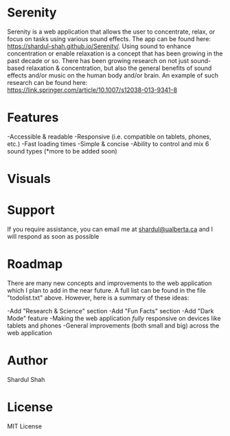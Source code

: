 # Serenity

Serenity is a web application that allows the user to concentrate, relax, or focus on tasks using various sound effects.
The app can be found here: https://shardul-shah.github.io/Serenity/. Using sound to enhance concentration or enable relaxation is a concept that has been growing in the past decade or so. 
There has been growing research on not just sound-based relaxation & concentration, but also the general benefits of sound effects and/or music on the human body and/or brain. An example of such research can be found here: https://link.springer.com/article/10.1007/s12038-013-9341-8


# Features
-Accessible & readable 
-Responsive (i.e. compatible on tablets, phones, etc.)
-Fast loading times
-Simple & concise
-Ability to control and mix 6 sound types (*more to be added soon)

# Visuals



# Support
If you require assistance, you can email me at shardul@ualberta.ca and I will respond as soon as possible

# Roadmap
There are many new concepts and improvements to the web application which I plan to add in the near future. A full list can be found in the file "todolist.txt" above.
However, here is a summary of these ideas:

-Add "Research & Science" section
-Add "Fun Facts" section
-Add "Dark Mode" feature
-Making the web application *fully* responsive on devices like tablets and phones
-General improvements (both small and big) across the web application

# Author
Shardul Shah

# License
MIT License


